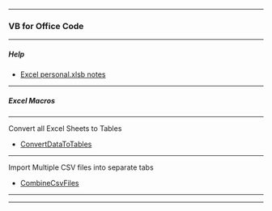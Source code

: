 
***

### VB for Office Code

***

##### Help

* [Excel personal.xlsb notes](personal_xlsb.html)

***

##### Excel Macros

***

Convert all Excel Sheets to Tables

* [ConvertDataToTables](ConvertDataToTables.bas)

***

Import Multiple CSV files into separate tabs

* [CombineCsvFiles](CombineCsvFiles.bas)


***
***
